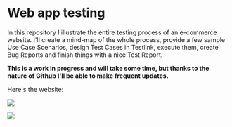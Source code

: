 # Web app testing
In this repository I illustrate the entire testing process of an e-commerce website. I'll create a mind-map of the whole process, provide a few sample Use Case Scenarios, design Test Cases in Testlink, execute them, create Bug Reports and finish things with a nice Test Report.

**This is a work in progress and will take some time, but thanks to the nature of Github I'll be able to make frequent updates.**

Here's the website:

[<img src="https://github.com/lech-dabrowski/Portfolio-Web-application/assets/112244024/c79a8625-159c-43d6-a6df-371cda1e4c80">](https://www.walkerscelticjewelry.com/)

[<img src="http://www.google.com.au/images/nav_logo7.png">](http://google.com.au/)
